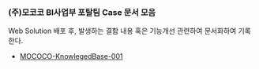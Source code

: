 ### (주)모코코 BI사업부 포탈팀 Case 문서 모음
Web Solution 배포 후, 발생하는 결함 내용 혹은 기능개선 관련하여 문서화하여 기록한다.
  - [MOCOCO-KnowlegedBase-001](https://github.com/JUOHJANG/Document/blob/main/MOCOCO-KnowlegedBase-001.md)
